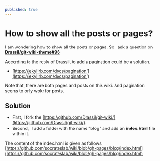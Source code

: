 ```yaml
---
published: true
---
```


# How to show all the posts or pages?

I am wondering how to show all the posts or pages. So I ask a question on **[Drassil/git-wiki-theme#96](https://github.com/Drassil/git-wiki-theme/issues/96)**


According to the reply of Drassil, to add a pagination could be a solution. 
- [https://jekyllrb.com/docs/pagination/](https://jekyllrb.com/docs/pagination/)

Note that, there are both pages and posts on this wiki. And pagination seems to only wokr for posts.

## Solution

- First, I fork the [https://github.com/Drassil/git-wiki/](https://github.com/Drassil/git-wiki/). 
- Second，I add a folder with the name "blog" and add an **index.html** file within it. 

The content of the index.html is given as follows: [https://github.com/socrateslab/wiki/blob/gh-pages/blog/index.html](https://github.com/socrateslab/wiki/blob/gh-pages/blog/index.html)


